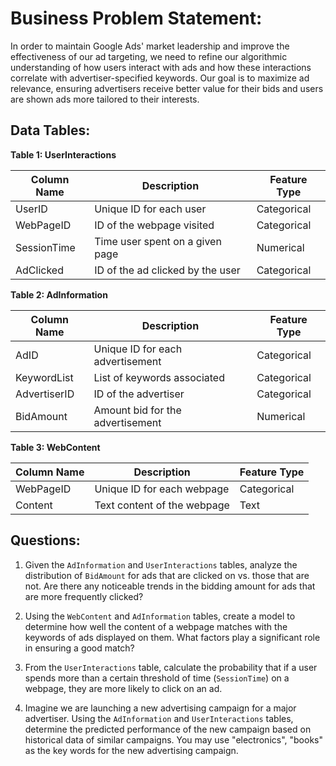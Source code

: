 # Business Problem Statement:
In order to maintain Google Ads' market leadership and improve the effectiveness of our ad targeting, we need to refine our algorithmic understanding of how users interact with ads and how these interactions correlate with advertiser-specified keywords. Our goal is to maximize ad relevance, ensuring advertisers receive better value for their bids and users are shown ads more tailored to their interests.


## Data Tables:

**Table 1: UserInteractions**

| Column Name | Description                       | Feature Type |
|-------------|-----------------------------------|--------------|
| UserID      | Unique ID for each user           | Categorical  |
| WebPageID   | ID of the webpage visited         | Categorical  |
| SessionTime | Time user spent on a given page   | Numerical    |
| AdClicked   | ID of the ad clicked by the user  | Categorical  |


**Table 2: AdInformation**

| Column Name | Description                       | Feature Type |
|-------------|-----------------------------------|--------------|
| AdID        | Unique ID for each advertisement  | Categorical  |
| KeywordList | List of keywords associated       | Categorical  |
| AdvertiserID| ID of the advertiser              | Categorical  |
| BidAmount   | Amount bid for the advertisement  | Numerical    |

**Table 3: WebContent**

| Column Name | Description                       | Feature Type |
|-------------|-----------------------------------|--------------|
| WebPageID   | Unique ID for each webpage        | Categorical  |
| Content     | Text content of the webpage       | Text         |


## Questions:

1. Given the `AdInformation` and `UserInteractions` tables, analyze the distribution of `BidAmount` for ads that are clicked on vs. those that are not. Are there any noticeable trends in the bidding amount for ads that are more frequently clicked?


2. Using the `WebContent` and `AdInformation` tables, create a model to determine how well the content of a webpage matches with the keywords of ads displayed on them. What factors play a significant role in ensuring a good match?


3. From the `UserInteractions` table, calculate the probability that if a user spends more than a certain threshold of time (`SessionTime`) on a webpage, they are more likely to click on an ad.


4. Imagine we are launching a new advertising campaign for a major advertiser. Using the `AdInformation` and `UserInteractions` tables, determine the predicted performance of the new campaign based on historical data of similar campaigns. You may use "electronics", "books" as the key words for the new advertising campaign.
